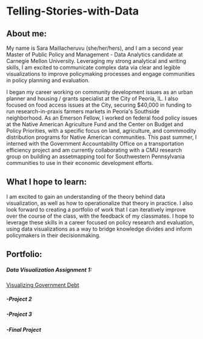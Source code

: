 # Telling-Stories-with-Data

## About me:  
My name is Sara Maillacheruvu (she/her/hers), and I am a second year Master of Public Policy and Management - Data Analytics candidate at Carnegie Mellon University. Leveraging my strong analytical and writing skills, I am excited to communicate complex data via clear and legible visualizations to improve policymaking processes and engage communities in policy planning and evaluation. 

I began my career working on community development issues as an urban planner and housing / grants specialist at the City of Peoria, IL. I also focused on food access issues at the City, securing $40,000 in funding to run research-in-praxis farmers markets in Peoria's Southside neighborhood. As an Emerson Fellow, I worked on federal food policy issues at the Native American Agriculture Fund and the Center on Budget and Policy Priorities, with a specific focus on land, agriculture, and commmodity distribution programs for Native American communities. This past summer, I interned with the Government Accountability Office on a transportation efficiency project and am currently collaborating with a CMU research group on building an assetmapping tool for Southwestern Pennsylvania communities to use in their economic development efforts. 

## What I hope to learn: 
I am excited to gain an understanding of the theory behind data visualization, as well as how to operationalize that theory in practice. I also look forward to creating a portfolio of work that I can iteratively improve over the course of the class, with the feedback of my classmates. I hope to leverage these skills in a career focused on policy research and evaluation, using data visualizations as a way to bridge knowledge divides and inform policymakers in their decisionmaking.  

## Portfolio: 
##### Data Visualization Assignment 1: 
[Visualizing Government Debt](Visualizing_Government_Debt.md)


##### -Project 2 


##### -Project 3


##### -Final Project 

